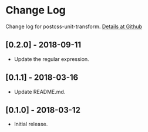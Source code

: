 # Change Log

Change log for postcss-unit-transform. [Details at Github](https://github.com/yingye/postcss-unit-transform)

## [0.2.0] - 2018-09-11

- Update the regular expression.

## [0.1.1] - 2018-03-16

- Update README.md.

## [0.1.0] - 2018-03-12

- Initial release.
